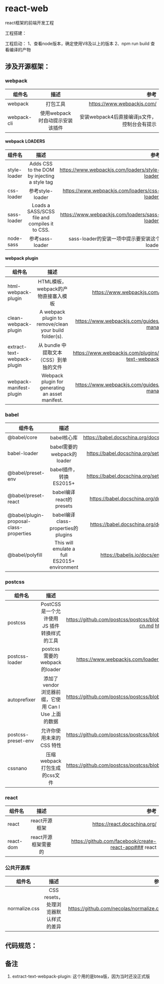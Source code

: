 # react-web
react框架的前端开发工程

工程搭建：


工程启动：
1、查看node版本，确定使用V8及以上的版本
2、npm run build 查看编译的产物


## 涉及开源框架：
### webpack
|组件名|描述|参考|
---|:--:|---:
webpack | 打包工具 | https://www.webpackjs.com/
webpack-cli | 使用webpack时自动提示安装该插件 | 安装webpack4后直接编译js文件，控制台会有提示

#### webpack LOADERS
|组件名|描述|参考|
---|:--:|---:
style-loader | Adds CSS to the DOM by injecting a style tag | https://www.webpackjs.com/loaders/style-loader/
css-loader | 参考style-loader | https://www.webpackjs.com/loaders/css-loader/
sass-loader | Loads a SASS/SCSS file and compiles it to CSS. | https://www.webpackjs.com/loaders/sass-loader/
node-sass | 参考sass-loader | sass-loader的安装一项中提示要安装这个loader | 

#### webpack plugin
|组件名|描述|参考|
---|:--:|---:
html-webpack-plugin | HTML模板，webpack的产物直接塞入模板 | https://www.webpackjs.com/plugins/
clean-webpack-plugin | A webpack plugin to remove/clean your build folder(s). | https://www.webpackjs.com/guides/output-management/
extract-text-webpack-plugin | 从 bundle 中提取文本（CSS）到单独的文件 | https://www.webpackjs.com/plugins/extract-text-webpack-plugin/
webpack-manifest-plugin | Webpack plugin for generating an asset manifest. | https://www.webpackjs.com/guides/output-management/

### babel
|组件名|描述|参考|
---|:--:|---:
@babel/core | babel核心库 | https://babel.docschina.org/docs/en/index.html
babel-loader | babel需要的webpack的loader | https://babel.docschina.org/setup#installation
@babel/preset-env | babel插件，转换ES2015+ | https://babel.docschina.org/setup#installation
@babel/preset-react | babel编译react的presets | https://babel.docschina.org/docs/en/presets
@babel/plugin-proposal-class-properties | babel编译class-properties的plugins | https://babel.docschina.org/docs/en/plugins
@babel/polyfill | This will emulate a full ES2015+ environment | https://babeljs.io/docs/en/babel-polyfill

### postcss
|组件名|描述|参考|
---|:--:|---:
postcss | PostCSS 是一个允许使用 JS 插件转换样式的工具 | https://github.com/postcss/postcss/blob/HEAD/README-cn.md https://postcss.org/
postcss-loader | postcss需要的webpack的loader | https://www.webpackjs.com/loaders/postcss-loader/
autoprefixer | 添加了 vendor 浏览器前缀，它使用 Can I Use 上面的数据 | https://github.com/postcss/postcss/blob/HEAD/README-cn.md
postcss-preset-env | 允许你使用未来的 CSS 特性 | https://github.com/postcss/postcss/blob/HEAD/README-cn.md
cssnano | 压缩webpack打包生成的css文件 | https://github.com/postcss/postcss/blob/HEAD/README-cn.md

### react
|组件名|描述|参考|
---|:--:|---:
react | react开源框架 | https://react.docschina.org/
react-dom | react开源框架需要的 | https://github.com/facebook/create-react-app### react

### 公共开源库
|组件名|描述|参考|
---|:--:|---:
normalize.css | CSS resets，处理浏览器默认样式的差异 | https://github.com/necolas/normalize.css

## 代码规范：

## 备注
1. extract-text-webpack-plugin: 这个用的是btea版，因为当时还没正式版